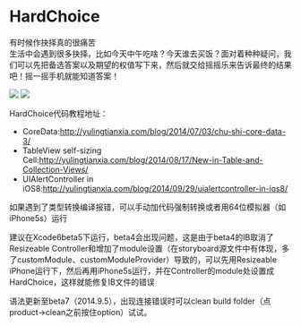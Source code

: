 HardChoice
==========

有时候作抉择真的很痛苦  
生活中会遇到很多抉择，比如今天中午吃啥？今天谁去买饭？面对着种种疑问，我们可以先把备选答案以及期望的权值写下来，然后就交给摇摇乐来告诉最终的结果吧！摇一摇手机就能知道答案！  

![](http://wal8.com/64224622)
![](http://wal8.com/64224623)

HardChoice代码教程地址：  

- CoreData:http://yulingtianxia.com/blog/2014/07/03/chu-shi-core-data-3/  
- TableView self-sizing Cell:http://yulingtianxia.com/blog/2014/08/17/New-in-Table-and-Collection-Views/  
- UIAlertController in iOS8:http://yulingtianxia.com/blog/2014/09/29/uialertcontroller-in-ios8/  

如果遇到了类型转换编译报错，可以手动加代码强制转换或者用64位模拟器（如iPhone5s）运行

建议在Xcode6beta5下运行，beta4会出现问题，这是由于beta4的IB取消了Resizeable Controller和增加了module设置（在storyboard源文件中有体现，多了customModule、customModuleProvider）导致的，可以先用Resizeable iPhone运行下，然后再用iPhone5s运行，并在Controller的module处设置成HardChoice，这样就能修复IB文件的错误

语法更新至beta7（2014.9.5），出现连接错误时可以clean build folder（点product->clean之前按住option）试试。
